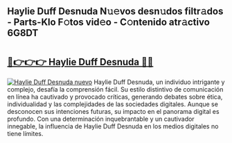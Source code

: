 ## Haylie Duff Desnuda N𝚞𝚎vos desn𝚞dos filtr𝚊dos - Parts-Klo F𝚘tos vid𝚎o - C𝚘ntenido atr𝚊ctivo 6G8DT

# <h2><a href="http://mb5q5yp.tromn.icu/?c=Haylie+Duff+Desnuda">🔗👉👉👉 Haylie Duff Desnuda 🔗🔗</a></h2>

[![Haylie Duff Desnuda nuevo](https://i.imgur.com/pEAQMta.gif)](http://mb5q5yp.tromn.icu/?c=Haylie+Duff+Desnuda)
Haylie Duff Desnuda, un individuo intrigante y complejo, desafía la comprensión fácil. Su estilo distintivo de comunicación en línea ha cautivado y provocado críticas, generando debates sobre ética, individualidad y las complejidades de las sociedades digitales. Aunque se desconocen sus intenciones futuras, su impacto en el panorama digital es profundo. Con una determinación inquebrantable y un cautivador innegable, la influencia de Haylie Duff Desnuda en los medios digitales no tiene límites.
